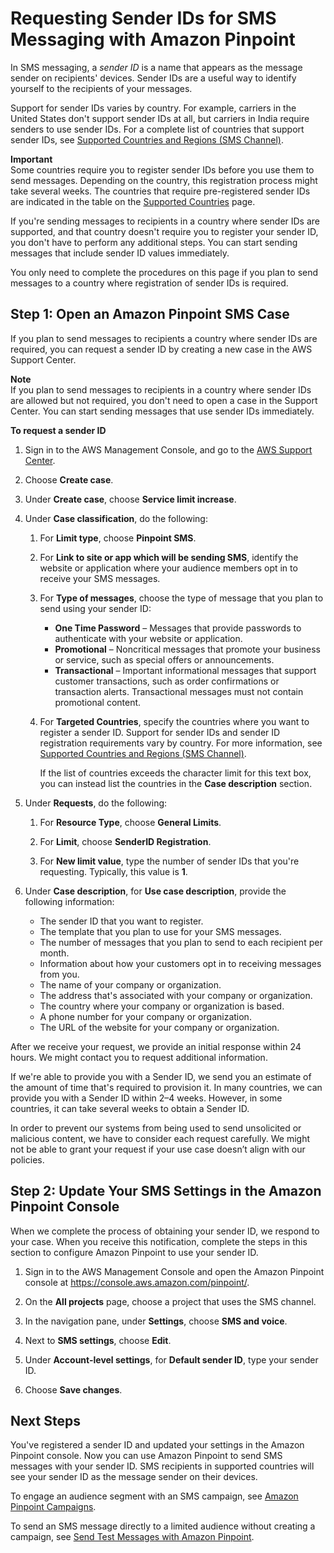 # Requesting Sender IDs for SMS Messaging with Amazon Pinpoint<a name="channels-sms-awssupport-sender-id"></a>

In SMS messaging, a *sender ID* is a name that appears as the message sender on recipients' devices\. Sender IDs are a useful way to identify yourself to the recipients of your messages\.

Support for sender IDs varies by country\. For example, carriers in the United States don't support sender IDs at all, but carriers in India require senders to use sender IDs\. For a complete list of countries that support sender IDs, see [Supported Countries and Regions \(SMS Channel\)](channels-sms-countries.md)\.

**Important**  
Some countries require you to register sender IDs before you use them to send messages\. Depending on the country, this registration process might take several weeks\. The countries that require pre\-registered sender IDs are indicated in the table on the [Supported Countries](channels-sms-countries.md) page\.

If you're sending messages to recipients in a country where sender IDs are supported, and that country doesn't require you to register your sender ID, you don't have to perform any additional steps\. You can start sending messages that include sender ID values immediately\.

You only need to complete the procedures on this page if you plan to send messages to a country where registration of sender IDs is required\.

## Step 1: Open an Amazon Pinpoint SMS Case<a name="channels-sms-awssupport-sender-id-open"></a>

If you plan to send messages to recipients a country where sender IDs are required, you can request a sender ID by creating a new case in the AWS Support Center\.

**Note**  
If you plan to send messages to recipients in a country where sender IDs are allowed but not required, you don't need to open a case in the Support Center\. You can start sending messages that use sender IDs immediately\. 

**To request a sender ID**

1. Sign in to the AWS Management Console, and go to the [AWS Support Center](https://console.aws.amazon.com/support/home#/)\.

1. Choose **Create case**\.

1. Under **Create case**, choose **Service limit increase**\.

1. Under **Case classification**, do the following:

   1. For **Limit type**, choose **Pinpoint SMS**\.

   1. For **Link to site or app which will be sending SMS**, identify the website or application where your audience members opt in to receive your SMS messages\.

   1. For **Type of messages**, choose the type of message that you plan to send using your sender ID:
      + **One Time Password** – Messages that provide passwords to authenticate with your website or application\.
      + **Promotional** – Noncritical messages that promote your business or service, such as special offers or announcements\.
      + **Transactional** – Important informational messages that support customer transactions, such as order confirmations or transaction alerts\. Transactional messages must not contain promotional content\.

   1. For **Targeted Countries**, specify the countries where you want to register a sender ID\. Support for sender IDs and sender ID registration requirements vary by country\. For more information, see [Supported Countries and Regions \(SMS Channel\)](channels-sms-countries.md)\.

      If the list of countries exceeds the character limit for this text box, you can instead list the countries in the **Case description** section\.

1. Under **Requests**, do the following:

   1. For **Resource Type**, choose **General Limits**\.

   1. For **Limit**, choose **SenderID Registration**\.

   1. For **New limit value**, type the number of sender IDs that you're requesting\. Typically, this value is **1**\.

1. Under **Case description**, for **Use case description**, provide the following information:
   + The sender ID that you want to register\.
   + The template that you plan to use for your SMS messages\.
   + The number of messages that you plan to send to each recipient per month\.
   + Information about how your customers opt in to receiving messages from you\.
   + The name of your company or organization\.
   + The address that's associated with your company or organization\.
   + The country where your company or organization is based\.
   + A phone number for your company or organization\.
   + The URL of the website for your company or organization\.

After we receive your request, we provide an initial response within 24 hours\. We might contact you to request additional information\.

If we're able to provide you with a Sender ID, we send you an estimate of the amount of time that's required to provision it\. In many countries, we can provide you with a Sender ID within 2–4 weeks\. However, in some countries, it can take several weeks to obtain a Sender ID\.

In order to prevent our systems from being used to send unsolicited or malicious content, we have to consider each request carefully\. We might not be able to grant your request if your use case doesn’t align with our policies\.

## Step 2: Update Your SMS Settings in the Amazon Pinpoint Console<a name="channels-sms-awssupport-sender-id-settings"></a>

When we complete the process of obtaining your sender ID, we respond to your case\. When you receive this notification, complete the steps in this section to configure Amazon Pinpoint to use your sender ID\.

1. Sign in to the AWS Management Console and open the Amazon Pinpoint console at [https://console\.aws\.amazon\.com/pinpoint/](https://console.aws.amazon.com/pinpoint/)\.

1. On the **All projects** page, choose a project that uses the SMS channel\.

1. In the navigation pane, under **Settings**, choose **SMS and voice**\.

1. Next to **SMS settings**, choose **Edit**\.

1. Under **Account\-level settings**, for **Default sender ID**, type your sender ID\.

1. Choose **Save changes**\.

## Next Steps<a name="channels-sms-awssupport-sender-id-next"></a>

You've registered a sender ID and updated your settings in the Amazon Pinpoint console\. Now you can use Amazon Pinpoint to send SMS messages with your sender ID\. SMS recipients in supported countries will see your sender ID as the message sender on their devices\. 

To engage an audience segment with an SMS campaign, see [Amazon Pinpoint Campaigns](campaigns.md)\.

To send an SMS message directly to a limited audience without creating a campaign, see [Send Test Messages with Amazon Pinpoint](messages.md)\.